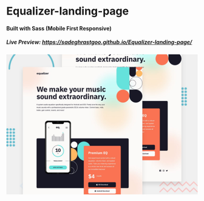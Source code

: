 # Equalizer-landing-page

#### Built with Sass (Mobile First Responsive)

##### Live Preview: https://sadeghrastgoo.github.io/Equalizer-landing-page/

<img src="design/preview.jpg" />
